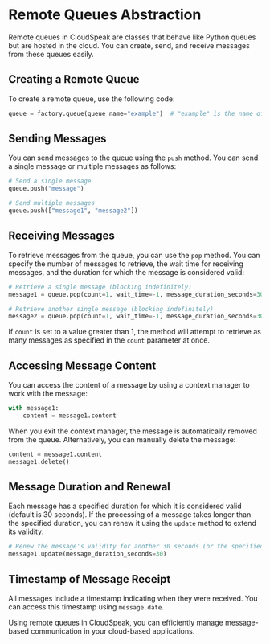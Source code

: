 # Remote Queues Abstraction

Remote queues in CloudSpeak are classes that behave like Python queues but are hosted in the cloud. You can create, send, and receive messages from these queues easily.

## Creating a Remote Queue

To create a remote queue, use the following code:

```python
queue = factory.queue(queue_name="example")  # "example" is the name of the queue
```

## Sending Messages

You can send messages to the queue using the `push` method. You can send a single message or multiple messages as follows:

```python
# Send a single message
queue.push("message")

# Send multiple messages
queue.push(["message1", "message2"])
```

## Receiving Messages

To retrieve messages from the queue, you can use the `pop` method. You can specify the number of messages to retrieve, the wait time for receiving messages, and the duration for which the message is considered valid:

```python
# Retrieve a single message (blocking indefinitely)
message1 = queue.pop(count=1, wait_time=-1, message_duration_seconds=30)

# Retrieve another single message (blocking indefinitely)
message2 = queue.pop(count=1, wait_time=-1, message_duration_seconds=30)
```

If `count` is set to a value greater than 1, the method will attempt to retrieve as many messages as specified in the `count` parameter at once.

## Accessing Message Content

You can access the content of a message by using a context manager to work with the message:

```python
with message1:
    content = message1.content
```

When you exit the context manager, the message is automatically removed from the queue. Alternatively, you can manually delete the message:

```python
content = message1.content
message1.delete()
```

## Message Duration and Renewal

Each message has a specified duration for which it is considered valid (default is 30 seconds). If the processing of a message takes longer than the specified duration, you can renew it using the `update` method to extend its validity:

```python
# Renew the message's validity for another 30 seconds (or the specified duration)
message1.update(message_duration_seconds=30)
```

## Timestamp of Message Receipt

All messages include a timestamp indicating when they were received. You can access this timestamp using `message.date`.

Using remote queues in CloudSpeak, you can efficiently manage message-based communication in your cloud-based applications.
